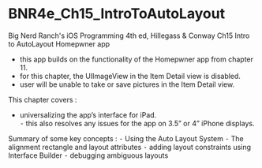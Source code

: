 BNR4e_Ch15_IntroToAutoLayout
====================

Big Nerd Ranch's iOS Programming 4th ed, Hillegass & Conway
Ch15 Intro to AutoLayout 
Homepwner app 
- this app builds on the functionality of the Homepwner app from chapter 11. 
- for this chapter, the UIImageView in the Item Detail view is disabled.
 - user will be unable to take or save pictures in the Item Detail view. 

This chapter covers :
- universalizing the app’s interface for iPad.  
⁃ this also resolves any issues for the app on 3.5” or 4” iPhone displays.

Summary of some key concepts : 
⁃ Using the Auto Layout System
⁃ The alignment rectangle and layout attributes
⁃ adding layout constraints using Interface Builder 
⁃ debugging ambiguous layouts



